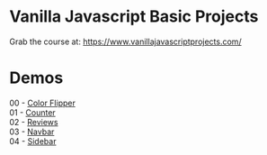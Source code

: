 # Vanilla Javascript Basic Projects

Grab the course at: https://www.vanillajavascriptprojects.com/


# Demos
00 - [Color Flipper](https://nervous-bohr-abe484.netlify.app) <br>
01 - [Counter](https://thirsty-nobel-f30026.netlify.app/) <br>
02 - [Reviews](https://relaxed-payne-e6922c.netlify.app/) <br>
03 - [Navbar](https://jolly-edison-488075.netlify.app/) <br>
04 - [Sidebar](https://suspicious-jones-713a4a.netlify.app/) <br>

